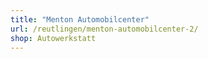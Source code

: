 ```yaml
---
title: "Menton Automobilcenter"
url: /reutlingen/menton-automobilcenter-2/
shop: Autowerkstatt
---
```

